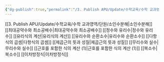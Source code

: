 ```yaml
---
{"dg-publish":true,"permalink":"/3. Publish APU/Update/수학교육/수학 교과영역/수학영역/수체계/","dgPassFrontmatter":true,"noteIcon":"","created":"","updated":""}
---
```


[[3. Publish APU/Update/수학교육/수학 교과영역/단원/소인수분해\|소인수분해]]
[[최대공약수와 최소공배수\|최대공약수와 최소공배수]] 
[[정수와 유리수\|정수와 유리수]] 
[[유리식의 계산\|유리식의 계산]] 
[[유리수와 순환소수\|유리수와 순환소수]] 
[[다항식의 곱셈\|다항식의 곱셈]] 
[[제곱근의 뜻과 성질\|제곱근의 뜻과 성질]] 
[[무리수와 실수\|무리수와 실수]] 
[[근호를 포함한 식의 계산 (1)\|근호를 포함한 식의 계산 (1)]] 
[[복소수\|복소수]] 
[[이차방정식\|이차방정식]]

 